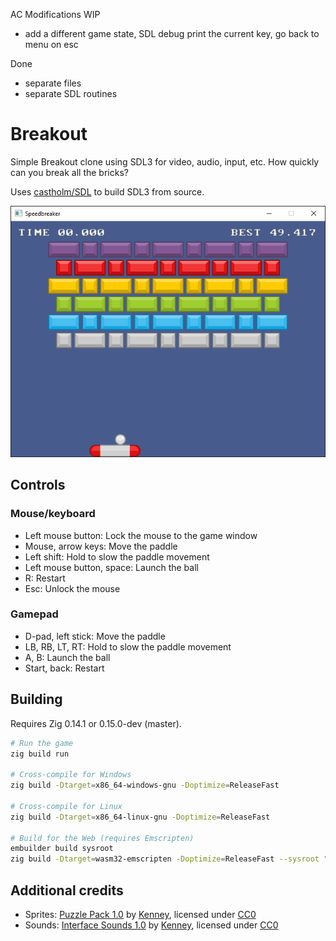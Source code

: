 AC Modifications
WIP
 - add a different game state, SDL debug print the current key, go back to menu on esc 

Done
 - separate files
 - separate SDL routines


<!--
© 2024 Carl Åstholm
SPDX-License-Identifier: MIT
-->

# Breakout

Simple Breakout clone using SDL3 for video, audio, input, etc. How quickly can you break all the bricks?

Uses [castholm/SDL](https://github.com/castholm/SDL) to build SDL3 from source.

![Preview](preview.gif)

## Controls

### Mouse/keyboard

- Left mouse button: Lock the mouse to the game window
- Mouse, arrow keys: Move the paddle
- Left shift: Hold to slow the paddle movement
- Left mouse button, space: Launch the ball
- R: Restart
- Esc: Unlock the mouse

### Gamepad

- D-pad, left stick: Move the paddle
- LB, RB, LT, RT: Hold to slow the paddle movement
- A, B: Launch the ball
- Start, back: Restart

## Building

Requires Zig 0.14.1 or 0.15.0-dev (master).

```sh
# Run the game
zig build run

# Cross-compile for Windows
zig build -Dtarget=x86_64-windows-gnu -Doptimize=ReleaseFast

# Cross-compile for Linux
zig build -Dtarget=x86_64-linux-gnu -Doptimize=ReleaseFast

# Build for the Web (requires Emscripten)
embuilder build sysroot
zig build -Dtarget=wasm32-emscripten -Doptimize=ReleaseFast --sysroot "$(em-config CACHE)/sysroot"
```

## Additional credits

- Sprites: [Puzzle Pack 1.0](https://www.kenney.nl/assets/puzzle-pack) by [Kenney](https://www.kenney.nl/), licensed under [CC0](https://creativecommons.org/publicdomain/zero/1.0/)
- Sounds: [Interface Sounds 1.0](https://www.kenney.nl/assets/interface-sounds) by [Kenney](https://www.kenney.nl/), licensed under [CC0](https://creativecommons.org/publicdomain/zero/1.0/)
